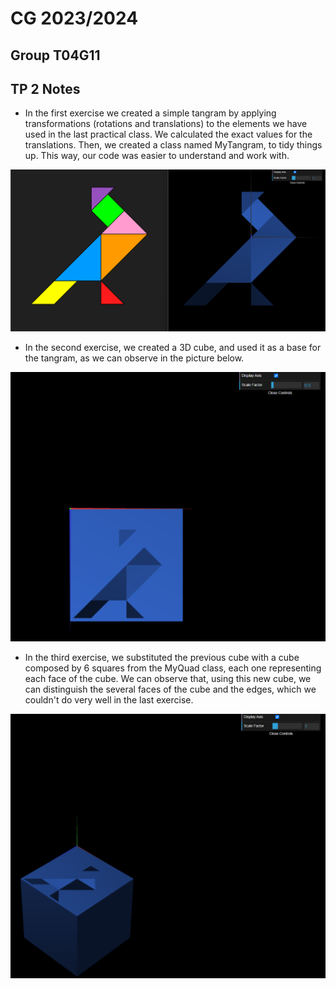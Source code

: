 # CG 2023/2024

## Group T04G11

## TP 2 Notes

- In the first exercise we created a simple tangram by applying transformations (rotations and translations) to the elements we have used in the last practical class. We calculated the exact values for the translations. Then, we created a class named MyTangram, to tidy things up. This way, our code was easier to understand and work with. 

![Screenshot 1](tp2/screenshots/cg-t04g11-tp2-1.png) 

- In the second exercise, we created a 3D cube, and used it as a base for the tangram, as we can observe in the picture below.

![Screenshot 2](tp2/screenshots/cg-t04g11-tp2-2.png) 

- In the third exercise, we substituted the previous cube with a cube composed by 6 squares from the MyQuad class, each one representing each face of the cube. We can observe that, using this new cube, we can distinguish the several faces of the cube and the edges, which we couldn't do very well in the last exercise.

![Screenshot 3](tp2/screenshots/cg-t04g11-tp2-3.png) 